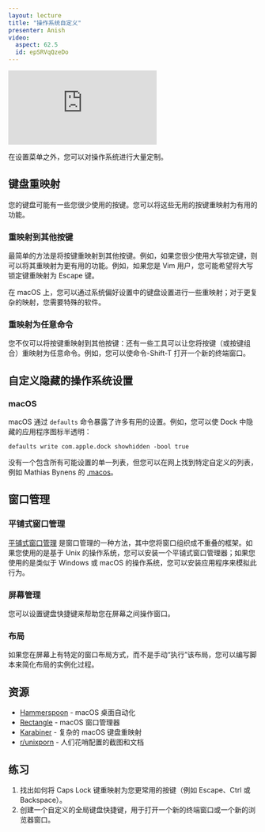 ```yaml
---
layout: lecture
title: "操作系统自定义"
presenter: Anish
video:
  aspect: 62.5
  id: epSRVqQzeDo
---
```


<iframe src="https://www.youtube.com/embed/epSRVqQzeDo" frameborder="0" allowfullscreen></iframe>

在设置菜单之外，您可以对操作系统进行大量定制。

## 键盘重映射

您的键盘可能有一些您很少使用的按键。您可以将这些无用的按键重映射为有用的功能。

### 重映射到其他按键

最简单的方法是将按键重映射到其他按键。例如，如果您很少使用大写锁定键，则可以将其重映射为更有用的功能。例如，如果您是 Vim 用户，您可能希望将大写锁定键重映射为 Escape 键。

在 macOS 上，您可以通过系统偏好设置中的键盘设置进行一些重映射；对于更复杂的映射，您需要特殊的软件。

### 重映射为任意命令

您不仅可以将按键重映射到其他按键：还有一些工具可以让您将按键（或按键组合）重映射为任意命令。例如，您可以使命令-Shift-T 打开一个新的终端窗口。

## 自定义隐藏的操作系统设置

### macOS

macOS 通过 `defaults` 命令暴露了许多有用的设置。例如，您可以使 Dock 中隐藏的应用程序图标半透明：

```shell
defaults write com.apple.dock showhidden -bool true
```

没有一个包含所有可能设置的单一列表，但您可以在网上找到特定自定义的列表，例如 Mathias Bynens 的 [.macos](https://github.com/mathiasbynens/dotfiles/blob/master/.macos)。

## 窗口管理

### 平铺式窗口管理

[平铺式窗口管理](https://en.wikipedia.org/wiki/Tiling_window_manager) 是窗口管理的一种方法，其中您将窗口组织成不重叠的框架。如果您使用的是基于 Unix 的操作系统，您可以安装一个平铺式窗口管理器；如果您使用的是类似于 Windows 或 macOS 的操作系统，您可以安装应用程序来模拟此行为。

### 屏幕管理

您可以设置键盘快捷键来帮助您在屏幕之间操作窗口。

### 布局

如果您在屏幕上有特定的窗口布局方式，而不是手动“执行”该布局，您可以编写脚本来简化布局的实例化过程。

## 资源

- [Hammerspoon](https://www.hammerspoon.org/) - macOS 桌面自动化
- [Rectangle](https://rectangleapp.com/) - macOS 窗口管理器
- [Karabiner](https://karabiner-elements.pqrs.org/) - 复杂的 macOS 键盘重映射
- [r/unixporn](https://www.reddit.com/r/unixporn/) - 人们花哨配置的截图和文档

## 练习

1. 找出如何将 Caps Lock 键重映射为您更常用的按键（例如 Escape、Ctrl 或 Backspace）。
2. 创建一个自定义的全局键盘快捷键，用于打开一个新的终端窗口或一个新的浏览器窗口。

<!-- {% comment %}

TODO

- [Bitbar](https://github.com/matryer/bitbar) / [Polybar](https://github.com/polybar/polybar)
- 剪贴板管理器（堆栈/可搜索历史记录）

{% endcomment %} -->
